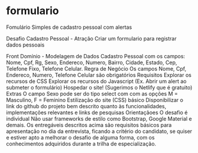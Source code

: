 # formulario
Fomulário Simples de cadastro pessoal com alertas


Desafio Cadastro Pessoal - Atração
Criar um formulario para registrar dados pessoais

Front
Domínio - Modelagem de Dados
 Cadastro Pessoal com os campos: Nome, Cpf, Rg, Sexo, Endereco, Numero, Bairro, Cidade, Estado, Cep, Telefone Fixo, Telefone Celular.
Regra de Negócio
Os campos Nome, Cpf, Endereco, Numero, Telefone Celular são obrigatórios
Requisitos
Explorar os recursos de CSS
Explorar os recursos do Javascript (Ex. Abrir um alert ao submeter o formulário)
Hospedar o site! (Sugerimos o Netlify que é gratuito)
Extras
O campo Sexo pode ser do tipo select com com as opções M = Masculino, F = Feminino
Estilização do site (CSS) básico
Disponibilizar o link do github do projeto bem descrito quanto às funcionalidades, implementações relevantes e links de pesquisas
Orientaçãoes
O desafio é individual
Não usar frameworks de estilo como Bootstrap, Google Material e demais.
Os entregáveis descritos acima são requisitos básicos para apresentação no dia da entrevista, ficando a critério do candidato, se quiser e estiver apto a melhorar o desafio de alguma forma, com os conhecimentos adquiridos durante a trilha de especialização.
